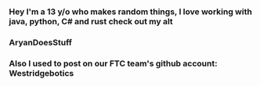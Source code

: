 ### Hey I'm a 13 y/o who makes random things, I love working with java, python, C# and rust check out my alt
### AryanDoesStuff
### Also I used to post on our FTC team's github account: Westridgebotics

<!--
**AryansStuff/AryansStuff** is a ✨ _special_ ✨ repository because its `README.md` (this file) appears on your GitHub profile.

Here are some ideas to get you started:

- 🔭 I’m currently working on ...
- 🌱 I’m currently learning ...
- 👯 I’m looking to collaborate on ...
- 🤔 I’m looking for help with ...
- 💬 Ask me about ...
- 📫 How to reach me: ...
- 😄 Pronouns: ...
- ⚡ Fun fact: ...
-->
